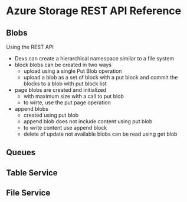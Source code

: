 # Azure Storage REST API Reference

## Blobs
Using the REST API
- Devs can create a hierarchical namespace similar to a file system
- block blobs can be created in two ways
    - upload using a single Put Blob operation
    - upload a blob as a set of block with a put block and commit the blocks to a blob with put block list
- page blobs are created and initialized 
    - with maximum size with a call to put blob
    - to wirte, use the put page operation
- append blobs
    - created using put blob
    - append blob does not include content using put blob
    - to write content use append block
    - delete of update not available
blobs can be read using get blob

## Queues

## Table Service

## File Service

